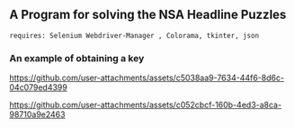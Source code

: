## A Program for solving the NSA Headline Puzzles

```
requires: Selenium Webdriver-Manager , Colorama, tkinter, json
```

### An example of obtaining a key

https://github.com/user-attachments/assets/c5038aa9-7634-44f6-8d6c-04c079ed4399



https://github.com/user-attachments/assets/c052cbcf-160b-4ed3-a8ca-98710a9e2463

